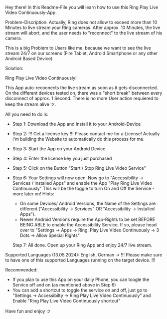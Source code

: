 Hey there! In this Readme-File you will learn how to use this Ring Play Live Video Continuously-App.

Problem-Discription:
Actually, Ring does not allow to exceed more than 10 Minutes to live stream your Ring cameras. 
After approx. 10 Minutes, the live stream will abort, and the user needs to "reconnect" to the live stream of his camera.

This is a big Problem to Users like me, because we want to see the live stream 24/7 on our screens (Fire Tablet, Android Smartphone or any other Android Based Device)

Solution:

Ring Play Live Video Continuously!

This App auto-recoonects the live stream as soon as it gets disconnected. On the different devices tested on, there was a "short break" between every disconnect of approx. 1 Second.
There is no more User action requiered to keep the stream alive ツ.


All you need to do is:

- Step 1: Download the App and Install it to your Android-Device
- Step 2: !!! Get a license key !!! Please contact me for a License! Actually i'm building the Website to automatically do this process for me.
- Step 3: Start the App on your Android Device
- Step 4: Enter the license key you just purchased
- Step 5: Click on the Button "Start / Stop Ring Live Video Service"
- Step 6: Your Settings will now open. Now go to "Accessibility -> Services / Installed Apps" and enable the App "Play Ring Live Video Continuously"
  This will be the toggle to turn On and Off the Service - more later on!
  Hints:
  - On some Devices/ Android Versions, the Name of the Settings are different ("Accessibility -> Services" OR "Accessibility -> Installed Apps").
  - Newer Android Versions require the App-Rights to be set BEFORE BEING ABLE to enable the Accessibility Service. If so, please head over to "Settings -> Apps -> Ring: Play Live Video Continuously -> 3 Dots -> Allow Special Rights" 
  
  Step 7: All done. Open up your Ring App and enjoy 24/7 live stream.


Supported Languages (13.05.2024): English, German -> !!! Please make sure to have one of this supported Languages running on the target device. !!!


Recommended:

- If you plan to use this App on your daily Phone, you can toogle the Service off and on (as mentioned above in Step 6)
- You can add a shortcut to toggle the service on and off, just go to "Settings -> Accessibilty -> Ring Play Live Video Continuously" and Enable "Ring Play Live Video Continuously shortcut"


Have fun and enjoy ツ
